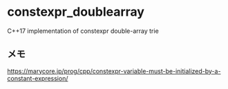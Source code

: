 # constexpr_doublearray
C++17 implementation of constexpr double-array trie

## メモ

https://marycore.jp/prog/cpp/constexpr-variable-must-be-initialized-by-a-constant-expression/